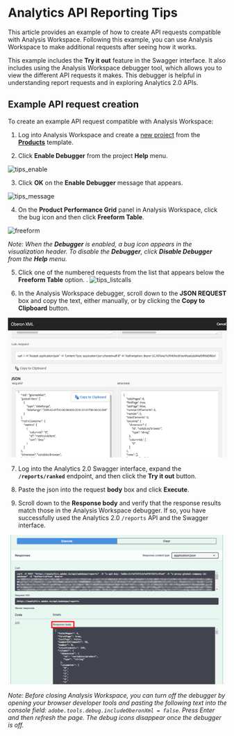 # Analytics API Reporting Tips

This article provides an example of how to create API requests compatible with Analysis Workspace. Following this example, you can use Analysis Workspace to make additional requests after seeing how it works.

This example includes the **Try it out** feature in the Swagger interface. It also includes using the Analysis Workspace debugger tool, which allows you to view the different API requests it makes. This debugger is helpful in understanding report requests and in exploring Analytics 2.0 APIs.

## Example API request creation

To create an example API request compatible with Analysis Workspace:

1. Log into Analysis Workspace and create a [new project](https://docs.adobe.com/content/help/en/analytics/analyze/analysis-workspace/build-workspace-project/t-freeform-project.html) from the [**Products**](https://docs.adobe.com/content/help/en/analytics/analyze/analysis-workspace/build-workspace-project/starter-projects.html) template. 

1. Click **Enable Debugger** from the project **Help** menu. 

![tips_enable](https://user-images.githubusercontent.com/29133525/74784023-3b1a2d80-5264-11ea-9914-852631ef03c1.png)

3. Click **OK** on the **Enable Debugger** message that appears.

![tips_message](https://user-images.githubusercontent.com/29133525/74783796-ac0d1580-5263-11ea-9204-bdcb62d8e98c.png)

4. On the **Product Performance Grid** panel in Analysis Workspace, click the bug icon and then click **Freeform Table**. 

![freeform](https://user-images.githubusercontent.com/29133525/74784414-13779500-5265-11ea-882f-12e6a34be8ab.png)

*Note: When the **Debugger** is enabled, a bug icon appears in the visualization header. To disable the **Debugger**, click **Disable Debugger** from the **Help** menu.*

5. Click one of the numbered requests from the list that appears below the **Freeform Table** option. 
.
![tips_listcalls](https://user-images.githubusercontent.com/29133525/74784090-66048180-5264-11ea-8cf0-889c13dad8d5.png)

6. In the Analysis Workspace debugger, scroll down to the **JSON REQUEST** box and copy the text, either manually, or by clicking the **Copy to Clipboard** button.

  ![tips_copy_json](/images/tips_copy_json.png?raw=true)

7. Log into the Analytics 2.0 Swagger interface, expand the **`/reports/ranked`** endpoint, and then click the **Try it out** button.

8. Paste the json into the request **body** box and click **Execute**.

9. Scroll down to the **Response body** and verify that the response results match those in the Analysis Workspace debugger. If so, you have successfully used the Analytics 2.0 `/reports` API and the Swagger interface.

  ![tips_response_body](/images/tips_response_body.png?raw=true)

*Note: Before closing Analysis Workspace, you can turn off the debugger by opening your browser developer tools and pasting the following text into the console field: `adobe.tools.debug.includeOberonXml = false`. Press Enter and then refresh the page. The debug icons disappear once the debugger is off.*
